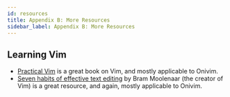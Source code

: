 ```yaml
---
id: resources
title: Appendix B: More Resources
sidebar_label: Appendix B: More Resources
---
```


## Learning Vim

- [Practical Vim](https://pragprog.com/book/dnvim2/practical-vim-second-edition) is a great book on Vim, and mostly applicable to Onivim.
- [Seven habits of effective text editing](https://moolenaar.net/habits.html) by Bram Moolenaar (the creator of Vim) is a great resource, and again, mostly applicable to Onivim.

